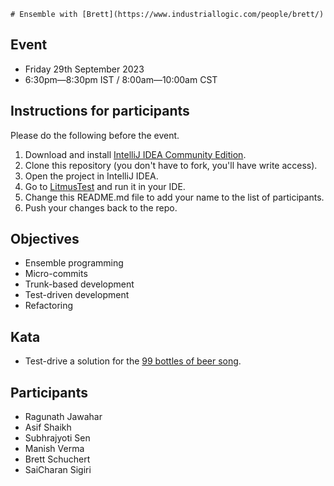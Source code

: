     # Ensemble with [Brett](https://www.industriallogic.com/people/brett/)

## Event

- Friday 29th September 2023
- 6:30pm—8:30pm IST / 8:00am—10:00am CST

## Instructions for participants

Please do the following before the event.

1. Download and install [IntelliJ IDEA Community Edition](https://www.jetbrains.com/idea/download).
2. Clone this repository (you don't have to fork, you'll have write access).
3. Open the project in IntelliJ IDEA.
4. Go to [LitmusTest](src/test/kotlin/LitmusTest.kt) and run it in your IDE.
5. Change this README.md file to add your name to the list of participants.
6. Push your changes back to the repo.

## Objectives

- Ensemble programming
- Micro-commits
- Trunk-based development
- Test-driven development
- Refactoring

## Kata

- Test-drive a solution for the [99 bottles of beer song](99-bottles-of-beer-song.txt).

## Participants

- Ragunath Jawahar
- Asif Shaikh
- Subhrajyoti Sen
- Manish Verma
- Brett Schuchert
- SaiCharan Sigiri
